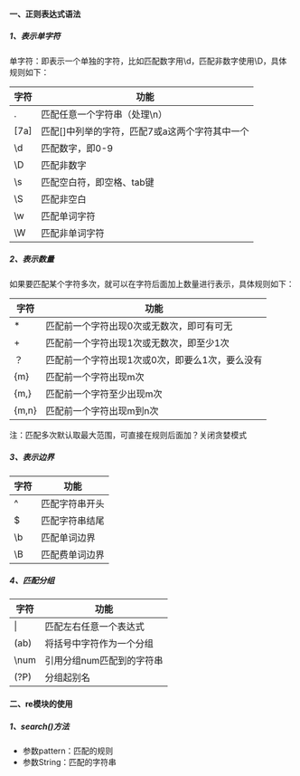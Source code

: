 #### 一、正则表达式语法

##### 1、表示单字符

单字符：即表示一个单独的字符，比如匹配数字用\d，匹配非数字使用\D，具体规则如下：

| **字符** | **功能**                                       |
| -------- | ---------------------------------------------- |
| .        | 匹配任意一个字符串（处理\n）                   |
| [7a]     | 匹配[]中列举的字符，匹配7或a这两个字符其中一个 |
| \d       | 匹配数字，即0-9                                |
| \D       | 匹配非数字                                     |
| \s       | 匹配空白符，即空格、tab键                      |
| \S       | 匹配非空白                                     |
| \w       | 匹配单词字符                                   |
| \W       | 匹配非单词字符                                 |

##### 2、表示数量

如果要匹配某个字符多次，就可以在字符后面加上数量进行表示，具体规则如下：

| **字符** | **功能**                                        |
| -------- | ----------------------------------------------- |
| *        | 匹配前一个字符出现0次或无数次，即可有可无       |
| +        | 匹配前一个字符出现1次或无数次，即至少1次        |
| ？       | 匹配前一个字符出现1次或0次，即要么1次，要么没有 |
| {m}      | 匹配前一个字符出现m次                           |
| {m,}     | 匹配前一个字符至少出现m次                       |
| {m,n}    | 匹配前一个字符出现m到n次                        |

注：匹配多次默认取最大范围，可直接在规则后面加？关闭贪婪模式

##### 3、表示边界

| **字符** | **功能**       |
| -------- | -------------- |
| ^        | 匹配字符串开头 |
| $        | 匹配字符串结尾 |
| \b       | 匹配单词边界   |
| \B       | 匹配费单词边界 |

##### 4、匹配分组

| **字符**   | **功能**                  |
| ---------- | ------------------------- |
| \|         | 匹配左右任意一个表达式    |
| (ab)       | 将括号中字符作为一个分组  |
| \num       | 引用分组num匹配到的字符串 |
| (?P<name>) | 分组起别名                |



#### 二、re模块的使用

##### 1、search()方法

- 参数pattern：匹配的规则
- 参数String：匹配的字符串



